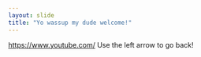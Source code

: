 ```yaml
---
layout: slide
title: "Yo wassup my dude welcome!"
---
```

https://www.youtube.com/
Use the left arrow to go back!

